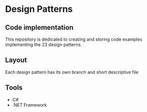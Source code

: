 # Design Patterns

## Code implementation 

This repository is dedicated to creating and storing code examples implementing the 23 design patterns.

## Layout

Each design pattern has its own branch and short descriptive file

## Tools

* C#
* .NET Framework
